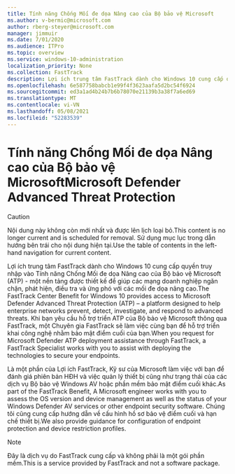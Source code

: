 ```yaml
---
title: Tính năng Chống Mối đe dọa Nâng cao của Bộ bảo vệ Microsoft
ms.author: v-bermic@microsoft.com
author: rberg-steyer@microsoft.com
manager: jimmuir
ms.date: 7/01/2020
ms.audience: ITPro
ms.topic: overview
ms.service: windows-10-administration
localization_priority: None
ms.collection: FastTrack
description: Lợi ích trung tâm FastTrack dành cho Windows 10 cung cấp quyền truy nhập vào Tính năng Chống Mối đe dọa Nâng cao của Bộ bảo vệ Microsoft (ATP) - một dịch vụ mới được thiết kế để giúp các mạng doanh nghiệp ngăn chặn, phát hiện, điều tra và ứng phó với các mối đe dọa nâng cao.
ms.openlocfilehash: 6e587758babcb1e99f4f3623aafa5d2bc54f6924
ms.sourcegitcommit: ed3a1ad4b24b7b6b78070e21139b3a38f7a6ed69
ms.translationtype: MT
ms.contentlocale: vi-VN
ms.lasthandoff: 05/08/2021
ms.locfileid: "52283539"
---
```

# <a name="microsoft-defender-advanced-threat-protection"></a><span data-ttu-id="9fd2b-103">Tính năng Chống Mối đe dọa Nâng cao của Bộ bảo vệ Microsoft</span><span class="sxs-lookup"><span data-stu-id="9fd2b-103">Microsoft Defender Advanced Threat Protection</span></span>

> [!CAUTION]
> <span data-ttu-id="9fd2b-104">Nội dung này không còn mới nhất và được lên lịch loại bỏ.</span><span class="sxs-lookup"><span data-stu-id="9fd2b-104">This content is no longer current and is scheduled for removal.</span></span> <span data-ttu-id="9fd2b-105">Sử dụng mục lục trong dẫn hướng bên trái cho nội dung hiện tại.</span><span class="sxs-lookup"><span data-stu-id="9fd2b-105">Use the table of contents in the left-hand navigation for current content.</span></span>

<span data-ttu-id="9fd2b-106">Lợi ích trung tâm FastTrack dành cho Windows 10 cung cấp quyền truy nhập vào Tính năng Chống Mối đe dọa Nâng cao của Bộ bảo vệ Microsoft (ATP) - một nền tảng được thiết kế để giúp các mạng doanh nghiệp ngăn chặn, phát hiện, điều tra và ứng phó với các mối đe dọa nâng cao.</span><span class="sxs-lookup"><span data-stu-id="9fd2b-106">The FastTrack Center Benefit for Windows 10 provides access to Microsoft Defender Advanced Threat Protection (ATP) – a platform designed to help enterprise networks prevent, detect, investigate, and respond to advanced threats.</span></span> <span data-ttu-id="9fd2b-107">Khi bạn yêu cầu hỗ trợ triển ATP của Bộ bảo vệ Microsoft thông qua FastTrack, một Chuyên gia FastTrack sẽ làm việc cùng bạn để hỗ trợ triển khai công nghệ nhằm bảo mật điểm cuối của bạn.</span><span class="sxs-lookup"><span data-stu-id="9fd2b-107">When you request for Microsoft Defender ATP deployment assistance through FastTrack, a FastTrack Specialist works with you to assist with deploying the technologies to secure your endpoints.</span></span>

<span data-ttu-id="9fd2b-108">Là một phần của Lợi ích FastTrack, Kỹ sư của Microsoft làm việc với bạn để đánh giá phiên bản HĐH và việc quản lý thiết bị cũng như trạng thái của các dịch vụ Bộ bảo vệ Windows AV hoặc phần mềm bảo mật điểm cuối khác.</span><span class="sxs-lookup"><span data-stu-id="9fd2b-108">As part of the FastTrack Benefit, A Microsoft engineer works with you to assess the OS version and device management as well as the status of your Windows Defender AV services or other endpoint security software.</span></span> <span data-ttu-id="9fd2b-109">Chúng tôi cũng cung cấp hướng dẫn về cấu hình hồ sơ bảo vệ điểm cuối và hạn chế thiết bị.</span><span class="sxs-lookup"><span data-stu-id="9fd2b-109">We also provide guidance for configuration of endpoint protection and device restriction profiles.</span></span>  

> [!NOTE]
> <span data-ttu-id="9fd2b-110">Đây là dịch vụ do FastTrack cung cấp và không phải là một gói phần mềm.</span><span class="sxs-lookup"><span data-stu-id="9fd2b-110">This is a service provided by FastTrack and not a software package.</span></span> 

